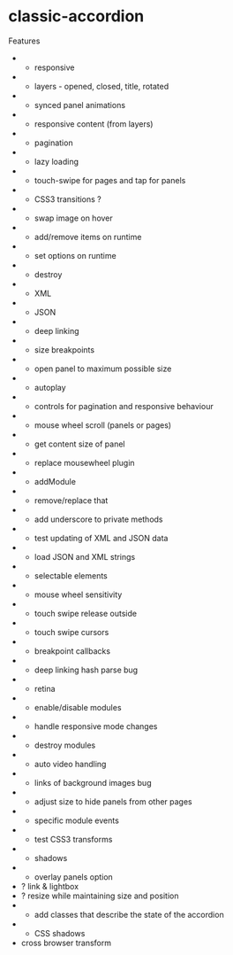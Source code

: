 classic-accordion
=================

Features

* + responsive
* + layers - opened, closed, title, rotated
* + synced panel animations
* + responsive content (from layers)
* + pagination
* + lazy loading
* + touch-swipe for pages and tap for panels
* + CSS3 transitions ?
* + swap image on hover
* + add/remove items on runtime
* + set options on runtime
* + destroy
* + XML
* + JSON
* + deep linking
* + size breakpoints
* + open panel to maximum possible size
* + autoplay
* + controls for pagination and responsive behaviour
* + mouse wheel scroll (panels or pages)
* + get content size of panel
* + replace mousewheel plugin
* + addModule
* + remove/replace that
* + add underscore to private methods
* + test updating of XML and JSON data
* + load JSON and XML strings
* + selectable elements
* + mouse wheel sensitivity
* + touch swipe release outside
* + touch swipe cursors
* + breakpoint callbacks
* + deep linking hash parse bug
* + retina
* + enable/disable modules
* + handle responsive mode changes
* + destroy modules
* + auto video handling
* + links of background images bug
* + adjust size to hide panels from other pages
* + specific module events
* + test CSS3 transforms
* + shadows
* + overlay panels option
* ? link & lightbox
* ? resize while maintaining size and position
* + add classes that describe the state of the accordion
* + CSS shadows
* cross browser transform